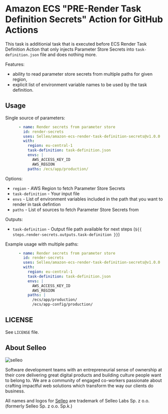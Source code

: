# Amazon ECS "PRE-Render Task Definition Secrets" Action for GitHub Actions

This task is additionial task that is executed before ECS Render Task Definition Action that only injects Parameter Store Secrets into `task-definition.json` file and does nothing more.

Features:
- ability to read parameter store secrets from multiple paths for given region,
- explicit list of environment variable names to be used by the task definition.

## Usage

Single source of parameters:

```yaml
      - name: Render secrets from parameter store
        id: render-secrets
        uses: Selleo/amazon-ecs-render-task-definition-secrets@v1.0.0
        with:
          region: eu-central-1
          task-definition: task-definition.json
          envs: |
            AWS_ACCESS_KEY_ID 
            AWS_REGION
          paths: /ecs/app/production/
```

Options:
- `region` - AWS Region to fetch Parameter Store Secrets
- `task-definition` - Your input file
- `envs` - List of environment variables included in the path that you want to render in task defintion
- `paths` - List of sources to fetch Parameter Store Secrets from

Outputs:
- `task-definition` - Output file path available for next steps (`${{ steps.render-secrets.outputs.task-definition }}`)

Example usage with multiple paths:

```yaml
      - name: Render secrets from parameter store
        id: render-secrets
        uses: Selleo/amazon-ecs-render-task-definition-secrets@v1.0.0
        with:
          region: eu-central-1
          task-definition: task-definition.json
          envs: |
            AWS_ACCESS_KEY_ID 
            AWS_REGION
          paths: |
            /ecs/app/production/
            /ecs/app-config/production/
```

## LICENSE

See `LICENSE` file.

## About Selleo

![selleo](https://raw.githubusercontent.com/Selleo/selleo-resources/master/public/github_footer.png)

Software development teams with an entrepreneurial sense of ownership at their core delivering great digital products and building culture people want to belong to. We are a community of engaged co-workers passionate about crafting impactful web solutions which transform the way our clients do business.

All names and logos for [Selleo](https://selleo.com/about) are trademark of Selleo Labs Sp. z o.o. (formerly Selleo Sp. z o.o. Sp.k.)